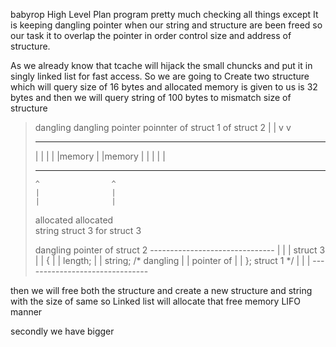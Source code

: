 babyrop
High Level Plan
program pretty much checking all things except It is keeping
dangling pointer when our string and structure are been freed
so our task it to overlap the pointer in order control size
and address of structure.

As we already know that tcache will hijack the small chuncks
and put it in singly linked list for fast access. So we are
going to Create two structure which will query size of 16
bytes and allocated memory is given to us is 32 bytes and
then we will query string of 100 bytes to mismatch size of
structure

> dangling          dangling 
> pointer           poinnter
> of struct 1       of struct 2
>    |                |
>    v                v
> ---------        ---------
> |       |        |       |
> |memory |        |memory |
> |       |        |       |
> ---------        ---------
>     ^                ^    
>     |                |    
>     |                |    
> allocated         allocated    
>  string            struct 3
> for struct 3      
> 
> 
> dangling pointer
> of struct 2
>       -------------------------------
>       |                             |
>       | struct 3                    |
>       | {                           |
>       |    length;                  |
>       |    string;  /* dangling     |
>       |               pointer of    |
>       | };            struct 1 */   |
>       |                             |
>       -------------------------------

then we will free both the structure and create a new structure
and string with the size of same so Linked list will allocate
that free memory LIFO manner


secondly we have bigger
